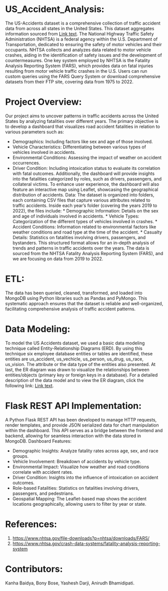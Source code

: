 

# US_Accident_Analysis:

The US-Accidents dataset is a comprehensive collection of traffic accident data from across all states in the United States. This dataset aggregates information sourced from  [Link text](nhtsa.gov). The National Highway Traffic Safety Administration (NHTSA) is a federal agency within the U.S. Department of Transportation, dedicated to ensuring the safety of motor vehicles and their occupants. NHTSA collects and analyzes data related to motor vehicle crashes, aiding in the identification of safety issues and the development of countermeasures.
One key system employed by NHTSA is the Fatality Analysis Reporting System (FARS), which provides data on fatal injuries resulting from motor vehicle traffic crashes in the U.S. Users can run custom queries using the FARS Query System or download comprehensive datasets from their FTP site, covering data from 1975 to 2022.



# Project Overview:

Our project aims to uncover patterns in traffic accidents across the United States by analyzing fatalities over different years. The primary objective is to develop a dashboard that visualizes road accident fatalities in relation to various parameters such as:
   * Demographics: Including factors like sex and age of those involved.
   * Vehicle Characteristics: Differentiating between various types of vehicles involved in accidents.
   * Environmental Conditions: Assessing the impact of weather on accident occurrences.
   * Driver Condition: Including intoxication status to evaluate its correlation with fatal outcomes.
Additionally, the dashboard will provide insights into the fatalities categorized by roles, such as drivers, passengers, and collateral victims. To enhance user experience, the dashboard will also feature an interactive map using Leaflet, showcasing the geographical distribution of accidents.
 Data:
The dataset is organized into folders, each containing CSV files that capture various attributes related to traffic accidents. Inside each year’s folder (covering the years 2019 to 2022), the files include:
    * Demographic Information: Details on the sex and age of individuals involved in accidents.
    * Vehicle Types: Categorization of the different types of vehicles involved in crashes.
    * Accident Conditions: Information related to environmental factors like weather conditions and road type at the time of the accident.
    * Casualty Details: Statistics on fatalities involving drivers, passengers, and bystanders.
This structured format allows for an in-depth analysis of trends and patterns in traffic accidents over the years. The data is sourced from the NHTSA Fatality Analysis Reporting System (FARS), and we are focusing on data from 2019 to 2022.

# ETL:

The data has been queried, cleaned, transformed, and loaded into MongoDB using Python libraries such as Pandas and PyMongo. This systematic approach ensures that the dataset is reliable and well-organized, facilitating comprehensive analysis of traffic accident patterns.



# Data Modeling:
 
To model the US Accidents dataset, we used a basic data modeling technique called Entity-Relationship Diagrams (ERD). By using this technique six employee database entities or tables are identified, these entities are us_accident, us_vechicle, us_person, us_drug, us_race, us_vision. The attribute or the data type of the entities also presented. At last, the ER diagram was drawn to visualize the relationships between entities/objects (primary key or foreign keys in a database). For a detailed description of the data model and to view the ER diagram, click the following link: [Link text](QuickDBD-Accident_ERD.png).

# Flask REST API Implementation:

A Python Flask REST API has been developed to manage HTTP requests, render templates, and provide JSON serialized data for chart manipulation within the dashboard. This API serves as a bridge between the frontend and backend, allowing for seamless interaction with the data stored in MongoDB.
Dashboard Features:
   * Demographic Insights: Analyze fatality rates across age, sex, and race groups.
   * Vehicle Involvement: Breakdown of accidents by vehicle type.
   * Environmental Impact: Visualize how weather and road conditions correlate with accident rates.
   * Driver Condition: Insights into the influence of intoxication on accident outcomes.
   * Role-based Fatalities: Statistics on fatalities involving drivers, passengers, and pedestrians.
   * Geospatial Mapping: The Leaflet-based map shows the accident locations geographically, allowing users to filter by year or state.

# References:
   1. https://www.nhtsa.gov/file-downloads?p=nhtsa/downloads/FARS/
   2. https://www.nhtsa.gov/crash-data-systems/fatality-analysis-reporting-system

# Contributors:
   Kanha Baidya,
   Bony Bose,
   Yashesh Darji,
   Anirudh Bhamidipati.

  









